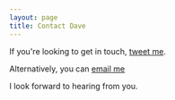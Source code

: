 ```yaml
---
layout: page
title: Contact Dave
---
```


If you're looking to get in touch, [tweet me](https://twitter.com/intent/tweet?text=My%question%for%Dave%is:%&amp;via={{site.author.twitter}}).

Alternatively, you can [email me](mailto:david@miscampbell.com)

I look forward to hearing from you.

